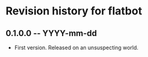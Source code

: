# Revision history for flatbot

## 0.1.0.0 -- YYYY-mm-dd

* First version. Released on an unsuspecting world.

